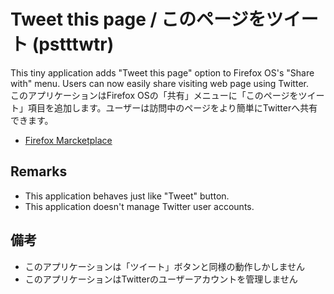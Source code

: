# Tweet this page / このページをツイート (pstttwtr)

<div lang="en">
This tiny application adds "Tweet this page" option to Firefox OS's "Share with" menu. Users can now easily share visiting web page using Twitter.
</div>

<div lang="ja">
このアプリケーションはFirefox OSの「共有」メニューに「このページをツイート」項目を追加します。ユーザーは訪問中のページをより簡単にTwitterへ共有できます。
</div>


- [Firefox Marcketplace](https://marketplace.firefox.com/app/pstttwtr/)


<div lang="en">

## Remarks

- This application behaves just like "Tweet" button.
- This application doesn't manage Twitter user accounts.

</div>
<div lang="ja">

## 備考

- このアプリケーションは「ツイート」ボタンと同様の動作しかしません
- このアプリケーションはTwitterのユーザーアカウントを管理しません

</div>
